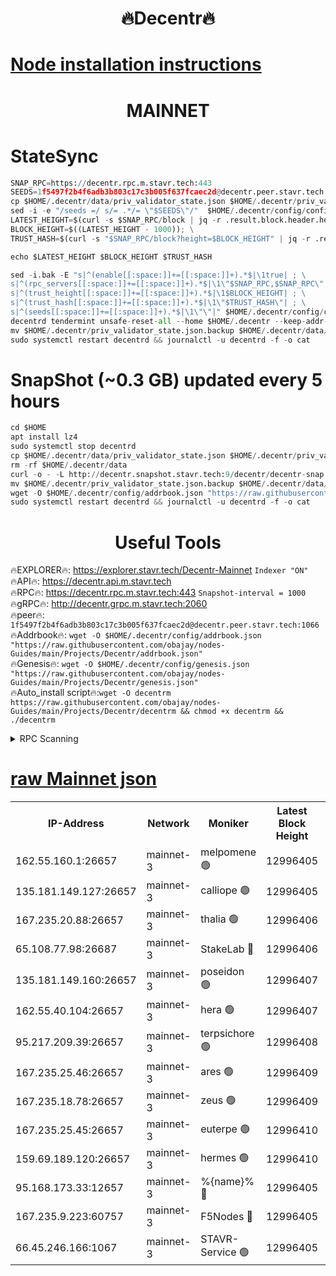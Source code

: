 <h1 align="center"> 🔥Decentr🔥</h1>

[Node installation instructions](https://github.com/obajay/nodes-Guides/tree/main/Projects/Decentr)
=
<h1 align="center"> MAINNET</h1>

# StateSync
```python
SNAP_RPC=https://decentr.rpc.m.stavr.tech:443
SEEDS=1f5497f2b4f6adb3b803c17c3b005f637fcaec2d@decentr.peer.stavr.tech:1066
cp $HOME/.decentr/data/priv_validator_state.json $HOME/.decentr/priv_validator_state.json.backup
sed -i -e "/seeds =/ s/= .*/= \"$SEEDS\"/"  $HOME/.decentr/config/config.toml
LATEST_HEIGHT=$(curl -s $SNAP_RPC/block | jq -r .result.block.header.height); \
BLOCK_HEIGHT=$((LATEST_HEIGHT - 1000)); \
TRUST_HASH=$(curl -s "$SNAP_RPC/block?height=$BLOCK_HEIGHT" | jq -r .result.block_id.hash)

echo $LATEST_HEIGHT $BLOCK_HEIGHT $TRUST_HASH

sed -i.bak -E "s|^(enable[[:space:]]+=[[:space:]]+).*$|\1true| ; \
s|^(rpc_servers[[:space:]]+=[[:space:]]+).*$|\1\"$SNAP_RPC,$SNAP_RPC\"| ; \
s|^(trust_height[[:space:]]+=[[:space:]]+).*$|\1$BLOCK_HEIGHT| ; \
s|^(trust_hash[[:space:]]+=[[:space:]]+).*$|\1\"$TRUST_HASH\"| ; \
s|^(seeds[[:space:]]+=[[:space:]]+).*$|\1\"\"|" $HOME/.decentr/config/config.toml
decentrd tendermint unsafe-reset-all --home $HOME/.decentr --keep-addr-book
mv $HOME/.decentr/priv_validator_state.json.backup $HOME/.decentr/data/priv_validator_state.json
sudo systemctl restart decentrd && journalctl -u decentrd -f -o cat
```
# SnapShot (~0.3 GB) updated every 5 hours
```python
cd $HOME
apt install lz4
sudo systemctl stop decentrd
cp $HOME/.decentr/data/priv_validator_state.json $HOME/.decentr/priv_validator_state.json.backup
rm -rf $HOME/.decentr/data
curl -o - -L http://decentr.snapshot.stavr.tech:9/decentr/decentr-snap.tar.lz4 | lz4 -c -d - | tar -x -C $HOME/.decentr --strip-components 2
mv $HOME/.decentr/priv_validator_state.json.backup $HOME/.decentr/data/priv_validator_state.json
wget -O $HOME/.decentr/config/addrbook.json "https://raw.githubusercontent.com/obajay/nodes-Guides/main/Projects/Decentr/addrbook.json"
sudo systemctl restart decentrd && journalctl -u decentrd -f -o cat
```

 <h1 align="center"> Useful Tools</h1>

🔥EXPLORER🔥:     https://explorer.stavr.tech/Decentr-Mainnet        `Indexer "ON"` \
🔥API🔥:          https://decentr.api.m.stavr.tech \
🔥RPC🔥:          https://decentr.rpc.m.stavr.tech:443              `Snapshot-interval = 1000` \
🔥gRPC🔥:         http://decentr.grpc.m.stavr.tech:2060 \
🔥peer🔥:         `1f5497f2b4f6adb3b803c17c3b005f637fcaec2d@decentr.peer.stavr.tech:1066` \
🔥Addrbook🔥:  `wget -O $HOME/.decentr/config/addrbook.json "https://raw.githubusercontent.com/obajay/nodes-Guides/main/Projects/Decentr/addrbook.json"` \
🔥Genesis🔥:  `wget -O $HOME/.decentr/config/genesis.json "https://raw.githubusercontent.com/obajay/nodes-Guides/main/Projects/Decentr/genesis.json"` \
🔥Auto_install script🔥:`wget -O decentrm https://raw.githubusercontent.com/obajay/nodes-Guides/main/Projects/Decentr/decentrm && chmod +x decentrm && ./decentrm`

<details>
<summary>RPC Scanning</summary>

<h2 align="center"> We scan nodes in real time every 4 hours. And we provide the final result of RPC endpoints.
We cannot influence the operation of these nodes in any way. </h2>


```python
If Voting Power is higher than 0 --> then the Node is a validator of the network and may be subject to attack and be a potential threat to the chain.
```
```python
We marked such validators with a red symbol
```

</details>

[raw Mainnet json](https://rpc-check.decentrm.stavr.tech/decentrm/rpc-decentrm-result.json)
=



<table><tr><th>IP-Address</th><th>Network</th><th>Moniker</th><th>Latest Block Height</th><th>Earliest Block Height</th><th>Catching Up</th><th>Tx Index</th><th>Voting Power</th><th>Scan Time</th></tr><tr><td>162.55.160.1:26657</td><td>mainnet-3</td><td>melpomene 🟢</td><td>12996405</td><td>1688950</td><td>False</td><td>on</td><td>0</td><td>2024-02-21T22:38:38.812113900UTC</td></tr><tr><td>135.181.149.127:26657</td><td>mainnet-3</td><td>calliope 🟢</td><td>12996405</td><td>1688950</td><td>False</td><td>on</td><td>0</td><td>2024-02-21T22:38:41.268711331UTC</td></tr><tr><td>167.235.20.88:26657</td><td>mainnet-3</td><td>thalia 🟢</td><td>12996406</td><td>1688950</td><td>False</td><td>on</td><td>0</td><td>2024-02-21T22:38:47.118034629UTC</td></tr><tr><td>65.108.77.98:26687</td><td>mainnet-3</td><td>StakeLab 🔴</td><td>12996406</td><td>1688950</td><td>False</td><td>on</td><td>5435708</td><td>2024-02-21T22:38:47.537349604UTC</td></tr><tr><td>135.181.149.160:26657</td><td>mainnet-3</td><td>poseidon 🟢</td><td>12996407</td><td>1688950</td><td>False</td><td>on</td><td>0</td><td>2024-02-21T22:38:52.316830198UTC</td></tr><tr><td>162.55.40.104:26657</td><td>mainnet-3</td><td>hera 🟢</td><td>12996407</td><td>1688950</td><td>False</td><td>on</td><td>0</td><td>2024-02-21T22:38:54.674515705UTC</td></tr><tr><td>95.217.209.39:26657</td><td>mainnet-3</td><td>terpsichore 🟢</td><td>12996408</td><td>1688950</td><td>False</td><td>on</td><td>0</td><td>2024-02-21T22:38:59.179211565UTC</td></tr><tr><td>167.235.25.46:26657</td><td>mainnet-3</td><td>ares 🟢</td><td>12996409</td><td>1688950</td><td>False</td><td>on</td><td>0</td><td>2024-02-21T22:39:03.553946509UTC</td></tr><tr><td>167.235.18.78:26657</td><td>mainnet-3</td><td>zeus 🟢</td><td>12996409</td><td>1688950</td><td>False</td><td>on</td><td>0</td><td>2024-02-21T22:39:05.868978523UTC</td></tr><tr><td>167.235.25.45:26657</td><td>mainnet-3</td><td>euterpe 🟢</td><td>12996410</td><td>1688950</td><td>False</td><td>on</td><td>0</td><td>2024-02-21T22:39:08.176031269UTC</td></tr><tr><td>159.69.189.120:26657</td><td>mainnet-3</td><td>hermes 🟢</td><td>12996410</td><td>1688950</td><td>False</td><td>on</td><td>0</td><td>2024-02-21T22:39:10.512219870UTC</td></tr><tr><td>95.168.173.33:12657</td><td>mainnet-3</td><td>%{name}% 🔴</td><td>12996405</td><td>8964001</td><td>False</td><td>on</td><td>4264264</td><td>2024-02-21T22:38:42.479544760UTC</td></tr><tr><td>167.235.9.223:60757</td><td>mainnet-3</td><td>F5Nodes 🔴</td><td>12996405</td><td>12380001</td><td>False</td><td>off</td><td>562</td><td>2024-02-21T22:38:42.732240021UTC</td></tr><tr><td>66.45.246.166:1067</td><td>mainnet-3</td><td>STAVR-Service 🟢</td><td>12996405</td><td>12995001</td><td>False</td><td>on</td><td>0</td><td>2024-02-21T22:38:41.932110575UTC</td></tr></table>
